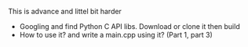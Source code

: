 


This is advance and littel bit harder


- Googling and find Python C API libs. Download or clone it then build
- How to use it? and write a main.cpp using it? (Part 1, part 3)